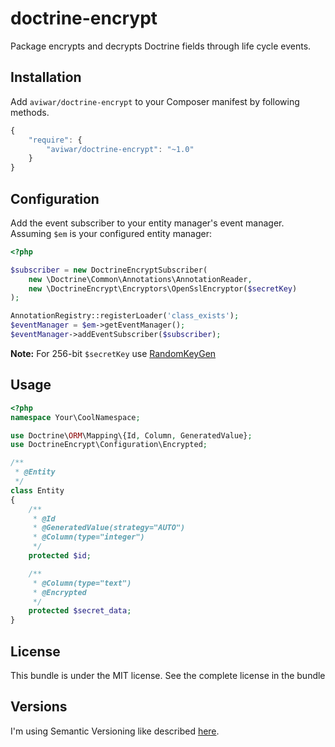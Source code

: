 # doctrine-encrypt

Package encrypts and decrypts Doctrine fields through life cycle events.

## Installation
Add `aviwar/doctrine-encrypt` to your Composer manifest by following methods.

```js
{
    "require": {
        "aviwar/doctrine-encrypt": "~1.0"
    }
}
```

## Configuration
Add the event subscriber to your entity manager's event manager. Assuming `$em`
is your configured entity manager:

```php
<?php

$subscriber = new DoctrineEncryptSubscriber(
    new \Doctrine\Common\Annotations\AnnotationReader,
    new \DoctrineEncrypt\Encryptors\OpenSslEncryptor($secretKey)
);

AnnotationRegistry::registerLoader('class_exists');
$eventManager = $em->getEventManager();
$eventManager->addEventSubscriber($subscriber);
```
<b>Note:</b> For 256-bit `$secretKey` use [RandomKeyGen]

## Usage
```php
<?php
namespace Your\CoolNamespace;

use Doctrine\ORM\Mapping\{Id, Column, GeneratedValue};
use DoctrineEncrypt\Configuration\Encrypted;

/**
 * @Entity
 */
class Entity
{
    /**
     * @Id
     * @GeneratedValue(strategy="AUTO")
     * @Column(type="integer")
     */
    protected $id;

    /**
     * @Column(type="text")
     * @Encrypted
     */
    protected $secret_data;
}
```

## License

This bundle is under the MIT license. See the complete license in the bundle

## Versions

I'm using Semantic Versioning like described [here](http://semver.org).

[RandomKeyGen]: https://randomkeygen.com/
